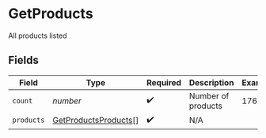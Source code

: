 # GetProducts

All products listed


## Fields

| Field                                                               | Type                                                                | Required                                                            | Description                                                         | Example                                                             |
| ------------------------------------------------------------------- | ------------------------------------------------------------------- | ------------------------------------------------------------------- | ------------------------------------------------------------------- | ------------------------------------------------------------------- |
| `count`                                                             | *number*                                                            | :heavy_check_mark:                                                  | Number of products                                                  | 17655                                                               |
| `products`                                                          | [GetProductsProducts](../../models/shared/getproductsproducts.md)[] | :heavy_check_mark:                                                  | N/A                                                                 |                                                                     |